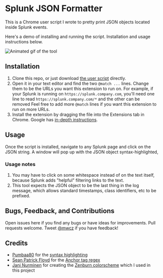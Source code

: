 Splunk JSON Formatter
=====================

This is a Chrome user script I wrote to pretty print JSON objects located inside Splunk events.

Here's a demo of installing and running the script.  Installation and usage instructions below.

![Animated gif of the tool](https://raw.github.com/mwcz/splunk-json-formatter/master/demo.gif)

Installation
------------

 1. Clone this repo, or just download [the user
    script](https://github.com/mwcz/splunk-json-formatter/raw/master/splunk-json.user.js)
    directly.
 2. Open it in your text editor and find the two `@match ...` lines.  Change
    them to be the URLs you want this extension to run on.  For example, if
    your Splunk is running on `https://splunk.company.com`, you'll need one
    line to read `https://splunk.company.com/*` and the other can be removed
    Feel free to add more `@match` lines if you want this extension to run on more URLs.
 3. Install the extension by dragging the file into the Extensions tab in
    Chrome.  Google has [in-depth
    instructions](https://support.google.com/chrome/answer/167997?hl=en).

Usage
-----

Once the script is installed, navigate to any Splunk page and click on the JSON
string.  A window will pop up with the JSON object syntax-highlighted, 

### Usage notes ###

 1. You may have to click on some whitespace instead of on the text itself,
    because Splunk adds "helpful" filtering links to the text.
 2. This tool expects the JSON object to be the last thing in the log message,
    which allows standard timestamps, class identifiers, etc to be prefixed.

Bugs, Feedback, and Contributions
---------------------------------

Open issues here if you find any bugs or have ideas for improvements.  Pull
requests welcome.  Tweet [@mwcz](https://twitter.com/mwcz) if you have
feedback!

Credits
-------

 - [Pumbaa80](http://stackoverflow.com/users/27862/pumbaa80) for the [syntax highlighting](http://stackoverflow.com/questions/4810841/json-pretty-print-using-javascript/7220510#7220510)
 - [Sean Patrick Floyd](http://stackoverflow.com/users/342852/sean-patrick-floyd) for the [Anchor tag regex](http://stackoverflow.com/a/4563827/215148)
 - [Jani Nurminen](http://slinky.imukuppi.org/) for creating the [Zenburn colorscheme](http://slinky.imukuppi.org/zenburnpage/) which I used in this project
